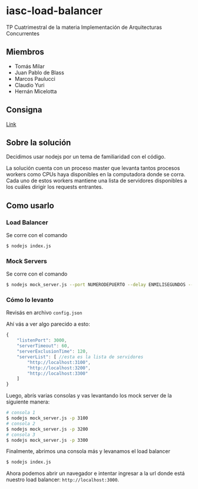 # iasc-load-balancer
TP Cuatrimestral de la materia Implementación de Arquitecturas Concurrentes

## Miembros
* Tomás Milar
* Juan Pablo de Blass
* Marcos Paulucci
* Claudio Yuri
* Hernán Micelotta

## Consigna
[Link](https://docs.google.com/document/d/1hGKI62Sm0U0BmGuITR31SfEJEYz6LRKKzl7ptXFOrxA/pub)

## Sobre la solución
Decidimos usar nodejs por un tema de familiaridad con el código.

La solución cuenta con un proceso master que levanta tantos procesos workers como CPUs haya disponibles en la computadora donde se corra. Cada uno de estos workers mantiene una lista de servidores disponibles a los cuáles dirigir los requests entrantes.

## Como usarlo

### Load Balancer
Se corre con el comando 
```bash
$ nodejs index.js
```

### Mock Servers
Se corre con el comando 
```bash
$ nodejs mock_server.js --port NUMERODEPUERTO --delay ENMILISEGUNDOS --name NOMBREDELSERVER
```

### Cómo lo levanto

Revisás en archivo `config.json`

Ahí vás a ver algo parecido a esto:
``` javascript
{
    "listenPort": 3000,
    "serverTimeout": 60,
    "serverExclusionTime": 120,
    "serverList": [ //esta es la lista de servidores
        "http://localhost:3100",
        "http://localhost:3200",
        "http://localhost:3300"        
    ]
}
```

Luego, abrís varias consolas y vas levantando los mock server de la siguiente manera:

``` bash
# consola 1
$ nodejs mock_server.js -p 3100
# consola 2
$ nodejs mock_server.js -p 3200
# consola 3
$ nodejs mock_server.js -p 3300
```
Finalmente, abrimos una consola más y levanamos el load balancer
``` bash
$ nodejs index.js
```

Ahora podemos abrir un navegador e intentar ingresar a la url donde está nuestro load balancer: `http://localhost:3000`.
